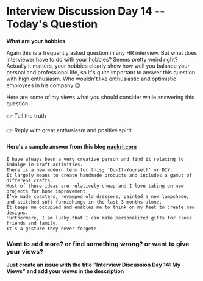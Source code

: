 # Interview Discussion Day 14 -- Today's Question

**What are your hobbies**

Again this is a frequently asked question in any HR interview. But what does interviewer have to do with your hobbies? Seems pretty weird right? Actually it matters, your hobbies clearly show how well you balance your persoal and professional life, so it's quite important to answer this question with high enthusiasm. Who wouldn't like enthusiastic and optimistic employees in his company 😉

Here are some of my views what you should consider while answering this question

👉 Tell the truth

👉 Reply with great enthusiasm and positive spirit

#### Here's a sample answer from this blog [naukri.com](https://www.naukri.com/blog/what-are-your-hobbies-interview-questions/)

```
I have always been a very creative person and find it relaxing to indulge in craft activities. 
There is a new modern term for this; ‘Do-It-Yourself’ or DIY.  
It largely means to create handmade products and includes a gamut of different crafts. 
Most of these ideas are relatively cheap and I love taking on new projects for home improvement. 
I’ve made coasters, revamped old dressers, painted a new lampshade, and stitched soft furnishings in the last 3 months alone. 
It keeps me occupied and enables me to think on my feet to create new designs. 
Furthermore, I am lucky that I can make personalized gifts for close friends and family. 
It’s a gesture they never forget!
```

### Want to add more? or find something wrong? or want to give your views? 

**Just create an issue with the title "Interview Discussion Day 14: My Views" and add your views in the description**
